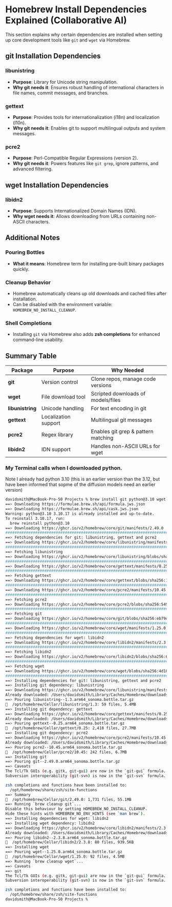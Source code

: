 # Homebrew Install Dependencies Explained (Collaborative AI)

This section explains why certain dependencies are installed when setting up core development tools like `git` and `wget` via Homebrew.

## git Installation Dependencies

### libunistring

* **Purpose**: Library for Unicode string manipulation.
* **Why git needs it**: Ensures robust handling of international characters in file names, commit messages, and branches.

### gettext

* **Purpose**: Provides tools for internationalization (i18n) and localization (l10n).
* **Why git needs it**: Enables git to support multilingual outputs and system messages.

### pcre2

* **Purpose**: Perl-Compatible Regular Expressions (version 2).
* **Why git needs it**: Powers features like `git grep`, ignore patterns, and advanced filtering.

## wget Installation Dependencies

### libidn2

* **Purpose**: Supports Internationalized Domain Names (IDN).
* **Why wget needs it**: Allows downloading from URLs containing non-ASCII characters.

## Additional Notes

### Pouring Bottles

* **What it means**: Homebrew term for installing pre-built binary packages quickly.

### Cleanup Behavior

* Homebrew automatically cleans up old downloads and cached files after installation.
* Can be disabled with the environment variable: `HOMEBREW_NO_INSTALL_CLEANUP`.

### Shell Completions

* Installing `git` via Homebrew also adds **zsh completions** for enhanced command-line usability.

## Summary Table

| Package          | Purpose              | Why Needed                          |
| ---------------- | -------------------- | ----------------------------------- |
| **git**          | Version control      | Clone repos, manage code versions   |
| **wget**         | File download tool   | Scripted downloads of models/files  |
| **libunistring** | Unicode handling     | For text encoding in git            |
| **gettext**      | Localization support | Multilingual git messages           |
| **pcre2**        | Regex library        | Enables git grep & pattern matching |
| **libidn2**      | IDN support          | Handles non-ASCII URLs for wget     |

### My Terminal calls when I downloaded python.

Note I already had python 3.10 (this is an earlier version than the 3.12, but have been informed that sopme of the diffusion models need an earlier version)  

```bash
davidsmith@MacBook-Pro-50 Projects % brew install git python@3.10 wget
==> Downloading https://formulae.brew.sh/api/formula.jws.json
==> Downloading https://formulae.brew.sh/api/cask.jws.json
Warning: python@3.10 3.10.17 is already installed and up-to-date.
To reinstall 3.10.17, run:
  brew reinstall python@3.10
==> Downloading https://ghcr.io/v2/homebrew/core/git/manifests/2.49.0
############################################################################################################# 100.0%
==> Fetching dependencies for git: libunistring, gettext and pcre2
==> Downloading https://ghcr.io/v2/homebrew/core/libunistring/manifests/1.3
############################################################################################################# 100.0%
==> Fetching libunistring
==> Downloading https://ghcr.io/v2/homebrew/core/libunistring/blobs/sha256:38e44e319bfe11ec892bc6451d86b687d990ea01b
############################################################################################################# 100.0%
==> Downloading https://ghcr.io/v2/homebrew/core/gettext/manifests/0.25
############################################################################################################# 100.0%
==> Fetching gettext
==> Downloading https://ghcr.io/v2/homebrew/core/gettext/blobs/sha256:19c917a48a53614a6f6a611c018cc2884466268638d0aa
############################################################################################################# 100.0%
==> Downloading https://ghcr.io/v2/homebrew/core/pcre2/manifests/10.45
############################################################################################################# 100.0%
==> Fetching pcre2
==> Downloading https://ghcr.io/v2/homebrew/core/pcre2/blobs/sha256:549a4a79676a6e2c58896cb46cf7d36a8c86f3696e61c43f
############################################################################################################# 100.0%
==> Fetching git
==> Downloading https://ghcr.io/v2/homebrew/core/git/blobs/sha256:eb79df674513c1e717ca017d7f0a17b133848e290506bf6fdd
############################################################################################################# 100.0%
==> Downloading https://ghcr.io/v2/homebrew/core/wget/manifests/1.25.0
############################################################################################################# 100.0%
==> Fetching dependencies for wget: libidn2
==> Downloading https://ghcr.io/v2/homebrew/core/libidn2/manifests/2.3.8
############################################################################################################# 100.0%
==> Fetching libidn2
==> Downloading https://ghcr.io/v2/homebrew/core/libidn2/blobs/sha256:6c578e128c82759e211298ae9b004c83844c2626c074f5
############################################################################################################# 100.0%
==> Fetching wget
==> Downloading https://ghcr.io/v2/homebrew/core/wget/blobs/sha256:4d180cd4ead91a34e2c2672189fc366b87ae86e6caa3acbf4
############################################################################################################# 100.0%
==> Installing dependencies for git: libunistring, gettext and pcre2
==> Installing git dependency: libunistring
==> Downloading https://ghcr.io/v2/homebrew/core/libunistring/manifests/1.3
Already downloaded: /Users/davidsmith/Library/Caches/Homebrew/downloads/a570da63bc1839c7e217f203abd54d4d873ebd6b99f6e88994d0e79e2ebe987c--libunistring-1.3.bottle_manifest.json
==> Pouring libunistring--1.3.arm64_sonoma.bottle.tar.gz
🍺  /opt/homebrew/Cellar/libunistring/1.3: 59 files, 5.4MB
==> Installing git dependency: gettext
==> Downloading https://ghcr.io/v2/homebrew/core/gettext/manifests/0.25
Already downloaded: /Users/davidsmith/Library/Caches/Homebrew/downloads/344607fc5b91bb0c1287d07bb445cc40cc465a163a52e12eed3cc5cd60498f78--gettext-0.25.bottle_manifest.json
==> Pouring gettext--0.25.arm64_sonoma.bottle.tar.gz
🍺  /opt/homebrew/Cellar/gettext/0.25: 2,418 files, 27.7MB
==> Installing git dependency: pcre2
==> Downloading https://ghcr.io/v2/homebrew/core/pcre2/manifests/10.45
Already downloaded: /Users/davidsmith/Library/Caches/Homebrew/downloads/bbac938545583185faba88567f1a952d7cc0b825820a2980533f7b3550dc31ad--pcre2-10.45.bottle_manifest.json
==> Pouring pcre2--10.45.arm64_sonoma.bottle.tar.gz
🍺  /opt/homebrew/Cellar/pcre2/10.45: 242 files, 6.7MB
==> Installing git
==> Pouring git--2.49.0.arm64_sonoma.bottle.tar.gz
==> Caveats
The Tcl/Tk GUIs (e.g. gitk, git-gui) are now in the `git-gui` formula.
Subversion interoperability (git-svn) is now in the `git-svn` formula.

zsh completions and functions have been installed to:
  /opt/homebrew/share/zsh/site-functions
==> Summary
🍺  /opt/homebrew/Cellar/git/2.49.0: 1,731 files, 55.1MB
==> Running `brew cleanup git`...
Disable this behaviour by setting HOMEBREW_NO_INSTALL_CLEANUP.
Hide these hints with HOMEBREW_NO_ENV_HINTS (see `man brew`).
==> Installing dependencies for wget: libidn2
==> Installing wget dependency: libidn2
==> Downloading https://ghcr.io/v2/homebrew/core/libidn2/manifests/2.3.8
Already downloaded: /Users/davidsmith/Library/Caches/Homebrew/downloads/f30f50fbde4bff9a71de54d684e482d7da3432656d680b97441163c6e5665468--libidn2-2.3.8.bottle_manifest.json
==> Pouring libidn2--2.3.8.arm64_sonoma.bottle.tar.gz
🍺  /opt/homebrew/Cellar/libidn2/2.3.8: 80 files, 939.5KB
==> Installing wget
==> Pouring wget--1.25.0.arm64_sonoma.bottle.tar.gz
🍺  /opt/homebrew/Cellar/wget/1.25.0: 92 files, 4.5MB
==> Running `brew cleanup wget`...
==> Caveats
==> git
The Tcl/Tk GUIs (e.g. gitk, git-gui) are now in the `git-gui` formula.
Subversion interoperability (git-svn) is now in the `git-svn` formula.

zsh completions and functions have been installed to:
  /opt/homebrew/share/zsh/site-functions
davidsmith@MacBook-Pro-50 Projects %
```
